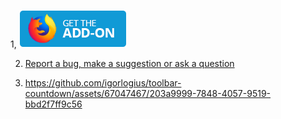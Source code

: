 1, [![](https://raw.githubusercontent.com/igorlogius/igorlogius/main/geFxAddon.png)](https://addons.mozilla.org/firefox/addon/toolbar-countdown/)

2. [Report a bug, make a suggestion or ask a question](https://github.com/igorlogius/igorlogius/issues/new/choose)

3. https://github.com/igorlogius/toolbar-countdown/assets/67047467/203a9999-7848-4057-9519-bbd2f7ff9c56
